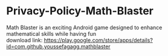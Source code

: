 # Privacy-Policy-Math-Blaster
Math Blaster is an exciting Android game designed to enhance mathematical skills while having fun <br>
download link: https://play.google.com/store/apps/details?id=com.github.youssefagagg.mathblaster
